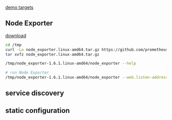 [demo targets](https://demo.promlabs.com/targets)


## Node Exporter
[download](https://github.com/prometheus/node_exporter/releases)
```bash
cd /tmp
curl -Lo node_exporter.linux-amd64.tar.gz https://github.com/prometheus/node_exporter/releases/download/v1.6.1/node_exporter-1.6.1.linux-amd64.tar.gz
tar xvfz node_exporter.linux-amd64.tar.gz

/tmp/node_exporter-1.6.1.linux-amd64/node_exporter --help

# run Node Exporter
/tmp/node_exporter-1.6.1.linux-amd64/node_exporter --web.listen-address=:9100
```
















## service discovery


## static configuration

